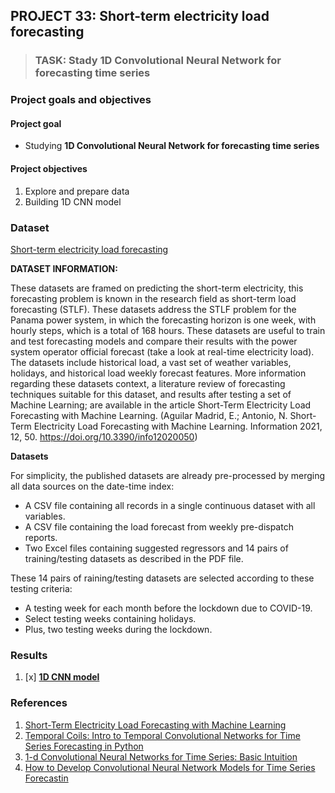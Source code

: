 ## PROJECT 33: Short-term electricity load forecasting

> ### TASK: Stady 1D Convolutional Neural Network for forecasting time series


### Project goals and objectives

#### Project goal

- Studying **1D Convolutional Neural Network for forecasting time series**

#### Project objectives

1. Explore and prepare data 
2. Building 1D CNN model

### Dataset

[Short-term electricity load forecasting](https://www.kaggle.com/ernestojaguilar/shortterm-electricity-load-forecasting-panama)

**DATASET INFORMATION:**

These datasets are framed on predicting the short-term electricity, this forecasting problem is known in the research field as short-term load forecasting (STLF). These datasets address the STLF problem for the Panama power system, in which the forecasting horizon is one week, with hourly steps, which is a total of 168 hours. These datasets are useful to train and test forecasting models and compare their results with the power system operator official forecast (take a look at real-time electricity load). The datasets include historical load, a vast set of weather variables, holidays, and historical load weekly forecast features. More information regarding these datasets context, a literature review of forecasting techniques suitable for this dataset, and results after testing a set of Machine Learning; are available in the article Short-Term Electricity Load Forecasting with Machine Learning. (Aguilar Madrid, E.; Antonio, N. Short-Term Electricity Load Forecasting with Machine Learning. Information 2021, 12, 50. https://doi.org/10.3390/info12020050)

**Datasets**

For simplicity, the published datasets are already pre-processed by merging all data sources on the date-time index:

- A CSV file containing all records in a single continuous dataset with all variables.
- A CSV file containing the load forecast from weekly pre-dispatch reports.
- Two Excel files containing suggested regressors and 14 pairs of training/testing datasets as described in the PDF file.

These 14 pairs of raining/testing datasets are selected according to these testing criteria:

- A testing week for each month before the lockdown due to COVID-19.
- Select testing weeks containing holidays.
- Plus, two testing weeks during the lockdown.


### Results

1. [x] [**1D CNN model**](https://github.com/rttrif/TrifonovRS.Deep_Learning_Portfolio.github.io/blob/main/Project%2033:%20Short-term%20electricity%20load%20forecasting/1D_CNN_model.ipynb)


### References

1. [Short-Term Electricity Load Forecasting with Machine Learning](https://www.mdpi.com/2078-2489/12/2/50/htm)
2. [Temporal Coils: Intro to Temporal Convolutional Networks for Time Series Forecasting in Python](https://towardsdatascience.com/temporal-coils-intro-to-temporal-convolutional-networks-for-time-series-forecasting-in-python-5907c04febc6)
3. [1-d Convolutional Neural Networks for Time Series: Basic Intuition](https://boostedml.com/2020/04/1-d-convolutional-neural-networks-for-time-series-basic-intuition.html)
4. [How to Develop Convolutional Neural Network Models for Time Series Forecastin](https://machinelearningmastery.com/how-to-develop-convolutional-neural-network-models-for-time-series-forecasting/)
